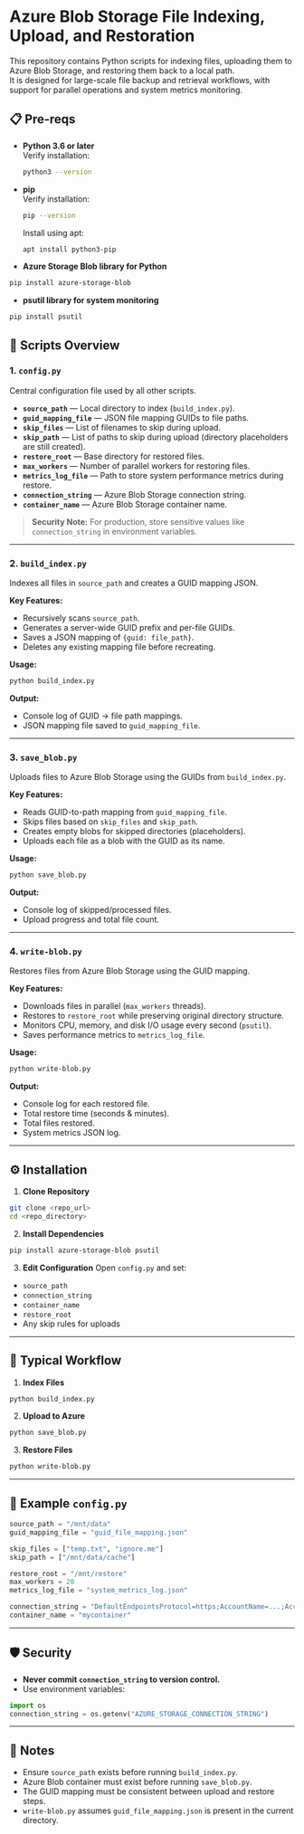 # Azure Blob Storage File Indexing, Upload, and Restoration

This repository contains Python scripts for indexing files, uploading them to Azure Blob Storage, and restoring them back to a local path.  
It is designed for large-scale file backup and retrieval workflows, with support for parallel operations and system metrics monitoring.

## 📋 Pre-reqs

- **Python 3.6 or later**  
  Verify installation:
  ```bash
  python3 --version
  ```
  
- **pip**  
  Verify installation:
  ```bash
  pip --version
  ```
  Install using apt:
  ```bash
  apt install python3-pip
  ```

- **Azure Storage Blob library for Python**  
```bash
pip install azure-storage-blob
```

- **psutil library for system monitoring**  
```bash
pip install psutil
```

## 📂 Scripts Overview

### 1. `config.py`
Central configuration file used by all other scripts.

- **`source_path`** — Local directory to index (`build_index.py`).
- **`guid_mapping_file`** — JSON file mapping GUIDs to file paths.
- **`skip_files`** — List of filenames to skip during upload.
- **`skip_path`** — List of paths to skip during upload (directory placeholders are still created).
- **`restore_root`** — Base directory for restored files.
- **`max_workers`** — Number of parallel workers for restoring files.
- **`metrics_log_file`** — Path to store system performance metrics during restore.
- **`connection_string`** — Azure Blob Storage connection string.
- **`container_name`** — Azure Blob Storage container name.

> **Security Note:** For production, store sensitive values like `connection_string` in environment variables.

---

### 2. `build_index.py`
Indexes all files in `source_path` and creates a GUID mapping JSON.

**Key Features:**
- Recursively scans `source_path`.
- Generates a server-wide GUID prefix and per-file GUIDs.
- Saves a JSON mapping of `{guid: file_path}`.
- Deletes any existing mapping file before recreating.

**Usage:**
```bash
python build_index.py
```
**Output:**
- Console log of GUID → file path mappings.
- JSON mapping file saved to `guid_mapping_file`.

---

### 3. `save_blob.py`
Uploads files to Azure Blob Storage using the GUIDs from `build_index.py`.

**Key Features:**
- Reads GUID-to-path mapping from `guid_mapping_file`.
- Skips files based on `skip_files` and `skip_path`.
- Creates empty blobs for skipped directories (placeholders).
- Uploads each file as a blob with the GUID as its name.

**Usage:**
```bash
python save_blob.py
```
**Output:**
- Console log of skipped/processed files.
- Upload progress and total file count.

---

### 4. `write-blob.py`
Restores files from Azure Blob Storage using the GUID mapping.

**Key Features:**
- Downloads files in parallel (`max_workers` threads).
- Restores to `restore_root` while preserving original directory structure.
- Monitors CPU, memory, and disk I/O usage every second (`psutil`).
- Saves performance metrics to `metrics_log_file`.

**Usage:**
```bash
python write-blob.py
```
**Output:**
- Console log for each restored file.
- Total restore time (seconds & minutes).
- Total files restored.
- System metrics JSON log.

---

## ⚙️ Installation

1. **Clone Repository**
```bash
git clone <repo_url>
cd <repo_directory>
```

2. **Install Dependencies**
```bash
pip install azure-storage-blob psutil
```

3. **Edit Configuration**
Open `config.py` and set:
- `source_path`
- `connection_string`
- `container_name`
- `restore_root`
- Any skip rules for uploads

---

## 🚀 Typical Workflow

1. **Index Files**
```bash
python build_index.py
```

2. **Upload to Azure**
```bash
python save_blob.py
```

3. **Restore Files**
```bash
python write-blob.py
```

---

## 📄 Example `config.py`
```python
source_path = "/mnt/data"
guid_mapping_file = "guid_file_mapping.json"

skip_files = ["temp.txt", "ignore.me"]
skip_path = ["/mnt/data/cache"]

restore_root = "/mnt/restore"
max_workers = 20
metrics_log_file = "system_metrics_log.json"

connection_string = "DefaultEndpointsProtocol=https;AccountName=...;AccountKey=...;EndpointSuffix=core.windows.net"
container_name = "mycontainer"
```

---

## 🛡️ Security
- **Never commit `connection_string` to version control.**
- Use environment variables:
```python
import os
connection_string = os.getenv("AZURE_STORAGE_CONNECTION_STRING")
```

---

## 📌 Notes
- Ensure `source_path` exists before running `build_index.py`.
- Azure Blob container must exist before running `save_blob.py`.
- The GUID mapping must be consistent between upload and restore steps.
- `write-blob.py` assumes `guid_file_mapping.json` is present in the current directory.


